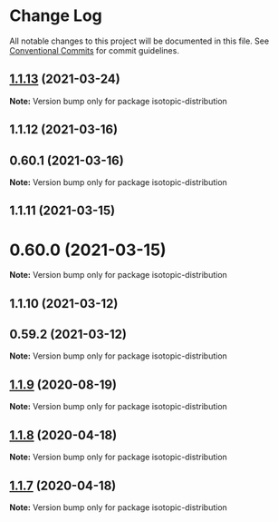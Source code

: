 # Change Log

All notable changes to this project will be documented in this file.
See [Conventional Commits](https://conventionalcommits.org) for commit guidelines.

## [1.1.13](https://github.com/cheminfo/mass-tools/compare/isotopic-distribution@1.1.12...isotopic-distribution@1.1.13) (2021-03-24)

**Note:** Version bump only for package isotopic-distribution





## 1.1.12 (2021-03-16)



## 0.60.1 (2021-03-16)

**Note:** Version bump only for package isotopic-distribution





## 1.1.11 (2021-03-15)



# 0.60.0 (2021-03-15)

**Note:** Version bump only for package isotopic-distribution





## 1.1.10 (2021-03-12)



## 0.59.2 (2021-03-12)

**Note:** Version bump only for package isotopic-distribution





## [1.1.9](https://github.com/cheminfo/mass-tools/compare/isotopic-distribution@1.1.8...isotopic-distribution@1.1.9) (2020-08-19)

**Note:** Version bump only for package isotopic-distribution

## [1.1.8](https://github.com/cheminfo/mass-tools/compare/isotopic-distribution@1.1.7...isotopic-distribution@1.1.8) (2020-04-18)

**Note:** Version bump only for package isotopic-distribution

## [1.1.7](https://github.com/cheminfo/mass-tools/compare/isotopic-distribution@1.1.6...isotopic-distribution@1.1.7) (2020-04-18)

**Note:** Version bump only for package isotopic-distribution
